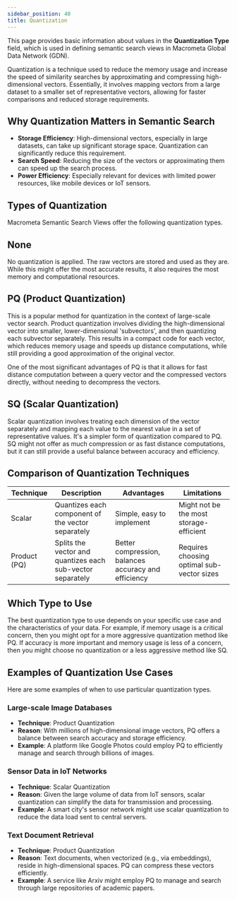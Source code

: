 ```yaml
---
sidebar_position: 40
title: Quantization
---
```


This page provides basic information about values in the **Quantization Type** field, which is used in defining semantic search views in Macrometa Global Data Network (GDN).

Quantization is a technique used to reduce the memory usage and increase the speed of similarity searches by approximating and compressing high-dimensional vectors. Essentially, it involves mapping vectors from a large dataset to a smaller set of representative vectors, allowing for faster comparisons and reduced storage requirements.

## Why Quantization Matters in Semantic Search

- **Storage Efficiency**: High-dimensional vectors, especially in large datasets, can take up significant storage space. Quantization can significantly reduce this requirement.
- **Search Speed**: Reducing the size of the vectors or approximating them can speed up the search process.
- **Power Efficiency**: Especially relevant for devices with limited power resources, like mobile devices or IoT sensors.

## Types of Quantization

Macrometa Semantic Search Views offer the following quantization types.

## None

No quantization is applied. The raw vectors are stored and used as they are. While this might offer the most accurate results, it also requires the most memory and computational resources.

## PQ (Product Quantization)

This is a popular method for quantization in the context of large-scale vector search. Product quantization involves dividing the high-dimensional vector into smaller, lower-dimensional 'subvectors', and then quantizing each subvector separately. This results in a compact code for each vector, which reduces memory usage and speeds up distance computations, while still providing a good approximation of the original vector.

One of the most significant advantages of PQ is that it allows for fast distance computation between a query vector and the compressed vectors directly, without needing to decompress the vectors.

## SQ (Scalar Quantization)

Scalar quantization involves treating each dimension of the vector separately and mapping each value to the nearest value in a set of representative values. It's a simpler form of quantization compared to PQ. SQ might not offer as much compression or as fast distance computations, but it can still provide a useful balance between accuracy and efficiency.

## Comparison of Quantization Techniques

| Technique | Description                                             | Advantages                              | Limitations                                     |
|-----------|---------------------------------------------------------|-----------------------------------------|-------------------------------------------------|
| Scalar    | Quantizes each component of the vector separately       | Simple, easy to implement               | Might not be the most storage-efficient         |
| Product (PQ) | Splits the vector and quantizes each sub-vector separately | Better compression, balances accuracy and efficiency | Requires choosing optimal sub-vector sizes      |

## Which Type to Use

The best quantization type to use depends on your specific use case and the characteristics of your data. For example, if memory usage is a critical concern, then you might opt for a more aggressive quantization method like PQ. If accuracy is more important and memory usage is less of a concern, then you might choose no quantization or a less aggressive method like SQ.

## Examples of Quantization Use Cases

Here are some examples of when to use particular quantization types.

### Large-scale Image Databases

- **Technique**: Product Quantization
- **Reason**: With millions of high-dimensional image vectors, PQ offers a balance between search accuracy and storage efficiency.
- **Example**: A platform like Google Photos could employ PQ to efficiently manage and search through billions of images.

### Sensor Data in IoT Networks

- **Technique**: Scalar Quantization
- **Reason**: Given the large volume of data from IoT sensors, scalar quantization can simplify the data for transmission and processing.
- **Example**: A smart city's sensor network might use scalar quantization to reduce the data load sent to central servers.

### Text Document Retrieval

- **Technique**: Product Quantization
- **Reason**: Text documents, when vectorized (e.g., via embeddings), reside in high-dimensional spaces. PQ can compress these vectors efficiently.
- **Example**: A service like Arxiv might employ PQ to manage and search through large repositories of academic papers.
